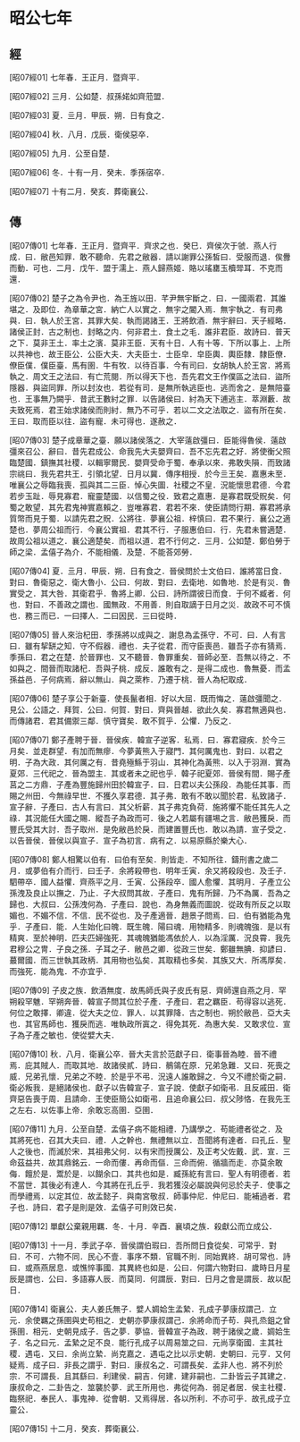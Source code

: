 # 昭公七年

## 經 <a name="10Zhao07Jing"></a>

<a name="10Zhao07Jing01">[昭07經01]</a> 七年春．王正月．暨齊平．

<a name="10Zhao07Jing02">[昭07經02]</a> 三月．公如楚．叔孫婼如齊蒞盟．

<a name="10Zhao07Jing03">[昭07經03]</a> 夏．亖月．甲辰．朔．日有食之．

<a name="10Zhao07Jing04">[昭07經04]</a> 秋．八月．戊辰．衛侯惡卒．

<a name="10Zhao07Jing05">[昭07經05]</a> 九月．公至自楚．

<a name="10Zhao07Jing06">[昭07經06]</a> 冬．十有一月．癸未．季孫宿卒．

<a name="10Zhao07Jing07">[昭07經07]</a> 十有二月．癸亥．葬衛襄公．

## 傳 <a name="10Zhao07Zhuan"></a>

<a name="10Zhao07Zhuan01">[昭07傳01]</a> 七年春．王正月．暨齊平．齊求之也．癸巳．齊侯次于虢．燕人行成．曰．敝邑知罪．敢不聽命．先君之敝器．請以謝罪公孫皙曰．受服而退．俟釁而動．可也．二月．戊午．盟于濡上．燕人歸燕姬．賂以瑤罋玉櫝斝耳．不克而還．

<a name="10Zhao07Zhuan02">[昭07傳02]</a> 楚子之為令尹也．為王旌以田．芊尹無宇斷之．曰．一國兩君．其誰堪之．及即位．為章華之宮．納亡人以實之．無宇之閽入焉．無宇執之．有司弗與．曰．執人於王宮．其罪大矣．執而謁諸王．王將飲酒．無宇辭曰．天子經略．諸侯正封．古之制也．封略之内．何非君土．食土之毛．誰非君臣．故詩曰．普天之下．莫非王土．率土之濱．莫非王臣．天有十日．人有十等．下所以事上．上所以共神也．故王臣公．公臣大夫．大夫臣士．士臣皁．皁臣輿．輿臣隸．隸臣僚．僚臣僕．僕臣臺．馬有圉．牛有牧．以待百事．今有司曰．女胡執人於王宮．將焉執之．周文王之法曰．有亡荒閱．所以得天下也．吾先君文王作僕區之法曰．盜所隱器．與盜同罪．所以封汝也．若從有司．是無所執逃臣也．逃而舍之．是無陪臺也．王事無乃闕乎．昔武王數紂之罪．以告諸侯曰．紂為天下逋逃主．萃淵藪．故夫致死焉．君王始求諸侯而則紂．無乃不可乎．若以二文之法取之．盜有所在矣．王曰．取而臣以往．盜有寵．未可得也．遂赦之．

<a name="10Zhao07Zhuan03">[昭07傳03]</a> 楚子成章華之臺．願以諸侯落之．大宰薳啟彊曰．臣能得魯侯．薳啟彊來召公．辭曰．昔先君成公．命我先大夫嬰齊曰．吾不忘先君之好．將使衡父照臨楚國．鎮撫其社稷．以輯寧爾民．嬰齊受命于蜀．奉承以來．弗敢失隕．而致諸宗祧曰．我先君共王．引領北望．日月以冀．傳序相授．於今亖王矣．嘉惠未至．唯襄公之辱臨我喪．孤與其二三臣．悼心失圖．社稷之不皇．況能懷思君德．今君若步玉趾．辱見寡君．寵靈楚國．以信蜀之役．致君之嘉惠．是寡君既受貺矣．何蜀之敢望．其先君鬼神實嘉賴之．豈唯寡君．君若不來．使臣請問行期．寡君將承質幣而見于蜀．以請先君之貺．公將往．夢襄公祖．梓慎曰．君不果行．襄公之適楚也．夢周公祖而行．今襄公實祖．君其不行．子服惠伯曰．行．先君未嘗適楚．故周公祖以道之．襄公適楚矣．而祖以道．君不行何之．三月．公如楚．鄭伯勞于師之梁．孟僖子為介．不能相儀．及楚．不能荅郊勞．

<a name="10Zhao07Zhuan04">[昭07傳04]</a> 夏．亖月．甲辰．朔．日有食之．晉侯問於士文伯曰．誰將當日食．對曰．魯衛惡之．衛大魯小．公曰．何故．對曰．去衛地．如魯地．於是有災．魯實受之．其大咎．其衛君乎．魯將上卿．公曰．詩所謂彼日而食．于何不臧者．何也．對曰．不善政之謂也．國無政．不用善．則自取謫于日月之災．故政不可不慎也．務三而已．一曰擇人．二曰因民．三曰從時．

<a name="10Zhao07Zhuan05">[昭07傳05]</a> 晉人來治杞田．季孫將以成與之．謝息為孟孫守．不可．曰．人有言曰．雖有挈缾之知．守不假器．禮也．夫子從君．而守臣喪邑．雖吾子亦有猜焉．季孫曰．君之在楚．於晉罪也．又不聽晉．魯罪重矣．晉師必至．吾無以待之．不如與之．間晉而取諸杞．吾與子桃．成反．誰敢有之．是得二成也．魯無憂．而孟孫益邑．子何病焉．辭以無山．與之萊柞．乃遷于桃．晉人為杞取成．

<a name="10Zhao07Zhuan06">[昭07傳06]</a> 楚子享公于新臺．使長鬣者相．好以大屈．既而悔之．薳啟彊聞之．見公．公語之．拜賀．公曰．何賀．對曰．齊與晉越．欲此久矣．寡君無適與也．而傳諸君．君其備禦三鄰．慎守寶矣．敢不賀乎．公懼．乃反之．

<a name="10Zhao07Zhuan07">[昭07傳07]</a> 鄭子產聘于晉．晉侯疾．韓宣子逆客．私焉．曰．寡君寢疾．於今三月矣．並走群望．有加而無瘳．今夢黃熊入于寢門．其何厲鬼也．對曰．以君之明．子為大政．其何厲之有．昔堯殛鯀于羽山．其神化為黃熊．以入于羽淵．實為夏郊．三代祀之．晉為盟主．其或者未之祀也乎．韓子祀夏郊．晉侯有間．賜子產莒之二方鼎．子產為豐施歸州田於韓宣子．曰．日君以夫公孫段．為能任其事．而賜之州田．今無祿早世．不獲久享君德．其子弗．敢有不敢以聞於君．私致諸子．宣子辭．子產曰．古人有言曰．其父析薪．其子弗克負荷．施將懼不能任其先人之祿．其況能任大國之賜．縱吾子為政而可．後之人若屬有疆埸之言．敝邑獲戾．而豐氏受其大討．吾子取州．是免敝邑於戾．而建置豐氏也．敢以為請．宣子受之．以告晉侯．晉侯以與宣子．宣子為初言．病有之．以易原縣於樂大心．

<a name="10Zhao07Zhuan08">[昭07傳08]</a> 鄭人相驚以伯有．曰伯有至矣．則皆走．不知所往．鑄刑書之歲二月．或夢伯有介而行．曰壬子．余將殺帶也．明年壬寅．余又將殺段也．及壬子．駟帶卒．國人益懼．齊燕平之月．壬寅．公孫段卒．國人愈懼．其明月．子產立公孫洩及良止以撫之．乃止．子大叔問其故．子產曰．鬼有所歸．乃不為厲．吾為之歸也．大叔曰．公孫洩何為．子產曰．說也．為身無義而圖說．從政有所反之以取媚也．不媚不信．不信．民不從也．及子產適晉．趙景子問焉．曰．伯有猶能為鬼乎．子產曰．能．人生始化曰魄．既生魄．陽曰魂．用物精多．則魂魄強．是以有精爽．至於神明．匹夫匹婦強死．其魂魄猶能馮依於人．以為淫厲．況良霄．我先君穆公之冑．子良之孫．子耳之子．敝邑之卿．從政三世矣．鄭雖無腆．抑諺曰．蕞爾國．而三世執其政柄．其用物也弘矣．其取精也多矣．其族又大．所馮厚矣．而強死．能為鬼．不亦宜乎．

<a name="10Zhao07Zhuan09">[昭07傳09]</a> 子皮之族．飲酒無度．故馬師氏與子皮氏有惡．齊師還自燕之月．罕朔殺罕魋．罕朔奔晉．韓宣子問其位於子產．子產曰．君之羈臣．苟得容以逃死．何位之敢擇．卿違．從大夫之位．罪人．以其罪降．古之制也．朔於敝邑．亞大夫也．其官馬師也．獲戾而逃．唯執政所寘之．得免其死．為惠大矣．又敢求位．宣子為子產之敏也．使從嬖大夫．

<a name="10Zhao07Zhuan10">[昭07傳10]</a> 秋．八月．衛襄公卒．晉大夫言於范獻子曰．衛事晉為睦．晉不禮焉．庇其賊人．而取其地．故諸侯貳．詩曰．鶺鴒在原．兄弟急難．又曰．死喪之威．兄弟孔懷．兄弟之不睦．於是乎不弔．況遠人誰敢歸之．今又不禮於衛之嗣．衛必叛我．是絕諸侯也．獻子以告韓宣子．宣子說．使獻子如衛弔．且反戚田．衛齊惡告喪于周．且請命．王使臣簡公如衛弔．且追命襄公曰．叔父陟恪．在我先王之左右．以佐事上帝．余敢忘高圉．亞圉．

<a name="10Zhao07Zhuan11">[昭07傳11]</a> 九月．公至自楚．孟僖子病不能相禮．乃講學之．苟能禮者從之．及其將死也．召其大夫曰．禮．人之幹也．無禮無以立．吾聞將有達者．曰孔丘．聖人之後也．而滅於宋．其祖弗父何．以有宋而授厲公．及正考父佐戴．武．宣．三命茲益共．故其鼎銘云．一命而僂．再命而傴．三命而俯．循牆而走．亦莫余敢侮．饘於是．鬻於是．以餬余口．其共也如是．臧孫紇有言曰．聖人有明德者．若不當世．其後必有達人．今其將在孔丘乎．我若獲沒必屬說與何忌於夫子．使事之而學禮焉．以定其位．故孟懿子．與南宮敬叔．師事仲尼．仲尼曰．能補過者．君子也．詩曰．君子是則是效．孟僖子可則效已矣．

<a name="10Zhao07Zhuan12">[昭07傳12]</a> 單獻公棄親用羈．冬．十月．辛酉．襄頃之族．殺獻公而立成公．

<a name="10Zhao07Zhuan13">[昭07傳13]</a> 十一月．季武子卒．晉侯謂伯瑕曰．吾所問日食從矣．可常乎．對曰．不可．六物不同．民心不壹．事序不類．官職不則．同始異終．胡可常也．詩曰．或燕燕居息．或憔悴事國．其異終也如是．公曰．何謂六物對曰．歲時日月星辰是謂也．公曰．多語寡人辰．而莫同．何謂辰．對曰．日月之會是謂辰．故以配日．

<a name="10Zhao07Zhuan14">[昭07傳14]</a> 衛襄公．夫人姜氏無子．嬖人婤姶生孟縶．孔成子夢康叔謂己．立元．余使羈之孫圉與史苟相之．史朝亦夢康叔謂己．余將命而子苟．與孔烝鉏之曾孫圉．相元．史朝見成子．告之夢．夢協．晉韓宣子為政．聘于諸侯之歲．婤姶生子．名之曰元．孟縶之足不良．能行孔成子以周易筮之曰．元尚享衛國．主其社稷．遇屯．又曰．余尚立縶．尚克嘉之．遇屯之比以示史朝．史朝曰．元亨．又何疑焉．成子曰．非長之謂乎．對曰．康叔名之．可謂長矣．孟非人也．將不列於宗．不可謂長．且其繇曰．利建侯．嗣吉．何建．建非嗣也．二卦皆云子其建之．康叔命之．二卦告之．筮襲於夢．武王所用也．弗從何為．弱足者居．侯主社稷．臨祭祀．奉民人．事鬼神．從會朝．又焉得居．各以所利．不亦可乎．故孔成子立靈公．

<a name="10Zhao07Zhuan15">[昭07傳15]</a> 十二月．癸亥．葬衛襄公．

